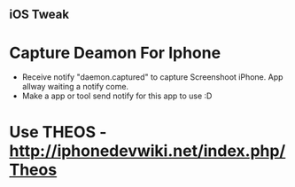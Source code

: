 ## iOS Tweak
# Capture Deamon For Iphone

- Receive notify "daemon.captured" to capture Screenshoot iPhone. App allway waiting a notify come.
- Make a app or tool send notify for this app to use :D 

# Use THEOS - http://iphonedevwiki.net/index.php/Theos
